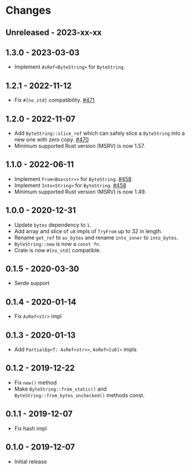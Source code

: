 # Changes

## Unreleased - 2023-xx-xx

## 1.3.0 - 2023-03-03

- Implement `AsRef<ByteString>` for `ByteString`.

## 1.2.1 - 2022-11-12

- Fix `#[no_std]` compatibility. [#471]

[#471]: https://github.com/actix/actix-net/pull/471

## 1.2.0 - 2022-11-07

- Add `ByteString::slice_ref` which can safely slice a `ByteString` into a new one with zero copy. [#470]
- Minimum supported Rust version (MSRV) is now 1.57.

[#470]: https://github.com/actix/actix-net/pull/470

## 1.1.0 - 2022-06-11

- Implement `From<Box<str>>` for `ByteString`. [#458]
- Implement `Into<String>` for `ByteString`. [#458]
- Minimum supported Rust version (MSRV) is now 1.49.

[#458]: https://github.com/actix/actix-net/pull/458

## 1.0.0 - 2020-12-31

- Update `bytes` dependency to `1`.
- Add array and slice of `u8` impls of `TryFrom` up to 32 in length.
- Rename `get_ref` to `as_bytes` and rename `into_inner` to `into_bytes`.
- `ByteString::new` is now a `const fn`.
- Crate is now `#[no_std]` compatible.

## 0.1.5 - 2020-03-30

- Serde support

## 0.1.4 - 2020-01-14

- Fix `AsRef<str>` impl

## 0.1.3 - 2020-01-13

- Add `PartialEq<T: AsRef<str>>`, `AsRef<[u8]>` impls

## 0.1.2 - 2019-12-22

- Fix `new()` method
- Make `ByteString::from_static()` and `ByteString::from_bytes_unchecked()` methods const.

## 0.1.1 - 2019-12-07

- Fix hash impl

## 0.1.0 - 2019-12-07

- Initial release
